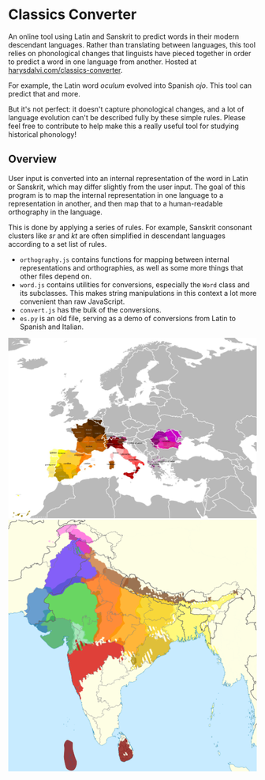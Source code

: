 # Classics Converter

An online tool using Latin and Sanskrit to predict words in their modern descendant languages.
Rather than translating between languages, this tool relies on phonological changes
that linguists have pieced together in order to predict a word in one language
from another. Hosted at [harysdalvi.com/classics-converter](https://www.harysdalvi.com/classics-converter).

For example, the Latin word *oculum* evolved into Spanish *ojo*. This tool
can predict that and more.

But it's not perfect: it doesn't capture phonological changes, and a lot of language evolution can't be described fully by these simple rules. Please feel free to contribute to help make this a really useful tool for studying historical phonology!

## Overview
User input is converted into an internal representation of the word in Latin or Sanskrit, which may differ slightly from the user input. The goal of this program is to map the internal representation in one language to a representation in another, and then map that to a human-readable orthography in the language.

This is done by applying a series of rules. For example, Sanskrit consonant clusters like *sr* and *kt* are often simplified in descendant languages according to a set list of rules.

* `orthography.js` contains functions for mapping between internal representations and orthographies, as well as some more things that other files depend on.
* `word.js` contains utilities for conversions, especially the `Word` class and its subclasses. This makes string manipulations in this context a lot more convenient than raw JavaScript.
* `convert.js` has the bulk of the conversions.
* `es.py` is an old file, serving as a demo of conversions from Latin to Spanish and Italian.

![Romance languages](classics-converter/img/Romance_languages.jpg)
![Indo-Aryan languages](classics-converter/img/Indo-Aryan_language_map.svg)